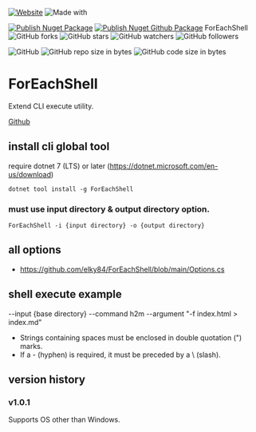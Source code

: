 [![Website](https://img.shields.io/website-up-down-green-red/http/shields.io.svg?label=elky-essay)](https://elky84.github.io)
![Made with](https://img.shields.io/badge/made%20with-.NET7-blue.svg)

[![Publish Nuget Package](https://github.com/elky84/ForEachShell/actions/workflows/publish_nuget.yml/badge.svg)](https://github.com/elky84/ForEachShell/actions/workflows/publish_nuget.yml)
[![Publish Nuget Github Package](https://github.com/elky84/ForEachShell/actions/workflows/publish_github.yml/badge.svg)](https://github.com/elky84/ForEachShell/actions/workflows/publish_github.yml)
ForEachShell
![GitHub forks](https://img.shields.io/github/forks/elky84/.svg?style=social&label=Fork)
![GitHub stars](https://img.shields.io/github/stars/elky84/ForEachShell.svg?style=social&label=Stars)
![GitHub watchers](https://img.shields.io/github/watchers/elky84/ForEachShell.svg?style=social&label=Watch)
![GitHub followers](https://img.shields.io/github/followers/elky84.svg?style=social&label=Follow)

![GitHub](https://img.shields.io/github/license/mashape/apistatus.svg)
![GitHub repo size in bytes](https://img.shields.io/github/repo-size/elky84/ForEachShell.svg)
![GitHub code size in bytes](https://img.shields.io/github/languages/code-size/elky84/ForEachShell.svg)

# ForEachShell

Extend CLI execute utility.

[Github](http://github.com/elky84/ForEachShell)

## install cli global tool

require dotnet 7 (LTS) or later (<https://dotnet.microsoft.com/en-us/download>)

`dotnet tool install -g ForEachShell`

### must use input directory & output directory option.
`ForEachShell -i {input directory} -o {output directory}`

## all options
- <https://github.com/elky84/ForEachShell/blob/main/Options.cs>

## shell execute example
--input {base directory} --command h2m --argument "\-f index.html > index.md"

* Strings containing spaces must be enclosed in double quotation (") marks.
* If a - (hyphen) is required, it must be preceded by a \ (slash).

## version history

### v1.0.1

Supports OS other than Windows.